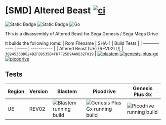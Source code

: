 # [SMD] Altered Beast [![ci](https://github.com/hansbonini/smd_alteredbeast/actions/workflows/main.yml/badge.svg)](https://github.com/hansbonini/smd_alteredbeast/actions/workflows/main.yml)

![Static Badge](https://img.shields.io/badge/assembly-68k?label=68k&labelColor=ff0000&color=000000) ![Static Badge](https://img.shields.io/badge/assembly-z80?label=z80&labelColor=0000FF&color=000000) ![Go](https://img.shields.io/badge/go-%2300ADD8.svg?flat&logo=go&logoColor=white)

This is a disassembly of Altered Beast for Sega Genesis / Sega Mega Drive

It builds the following roms:
| Rom Filename | SHA-1 | Build Tests |
| ------------ | ----- | ----------- |
| Altered Beast (UE) (REV02) [!] | `38945360D824D2FB9535B4FD7F25B9AA9B32F019` | [![blastem](https://github.com/hansbonini/smd_alteredbeast/actions/workflows/blastem.yml/badge.svg)](https://github.com/hansbonini/smd_alteredbeast/actions/workflows/blastem.yml) [![genesis-plus-gx](https://github.com/hansbonini/smd_alteredbeast/actions/workflows/genesis-plus-gx.yml/badge.svg)](https://github.com/hansbonini/smd_alteredbeast/actions/workflows/genesis-plus-gx.yml) [![picodrive](https://github.com/hansbonini/smd_alteredbeast/actions/workflows/picodrive.yml/badge.svg)](https://github.com/hansbonini/smd_alteredbeast/actions/workflows/picodrive.yml)


## Tests
| Region | Version | Blastem | Picodrive | Genesis Plus Gx |
| ------ | ------- | ------- |  -------- | --------------- |
| UE     | REV02   | ![Blastem running build](./screenshots/blastem.gif) | ![Genesis Plus Gx running build](./screenshots/picodrive.gif) | ![Picodrive running build](./screenshots/genesisplusgx.gif)
    